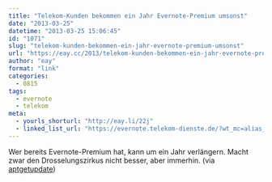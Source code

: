 ```yaml
---
title: "Telekom-Kunden bekommen ein Jahr Evernote-Premium umsonst"
date: "2013-03-25"
datetime: "2013-03-25 15:06:45"
id: "1071"
slug: "telekom-kunden-bekommen-ein-jahr-evernote-premium-umsonst"
url: "https://eay.cc/2013/telekom-kunden-bekommen-ein-jahr-evernote-premium-umsonst/"
author: "eay"
format: "link"
categories:
  - 0815
tags:
  - evernote
  - telekom
meta:
  - yourls_shorturl: "http://eay.li/22j"
  - linked_list_url: "https://evernote.telekom-dienste.de/?wt_mc=alias_1135_evernote"
---
```


Wer bereits Evernote-Premium hat, kann um ein Jahr verlängern. Macht zwar den Drosselungszirkus nicht besser, aber immerhin. (via [aptgetupdate](http://www.aptgetupdate.de/2013/03/25/deutsche-telekom-kooperiert-mit-evernote/))
